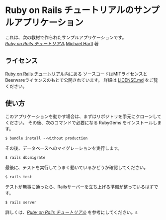 # Ruby on Rails チュートリアルのサンプルアプリケーション

これは、次の教材で作られたサンプルアプリケーションです。   
[*Ruby on Rails チュートリアル*](https://railstutorial.jp/)
[Michael Hartl](http://www.michaelhartl.com/) 著

## ライセンス

[Ruby on Rails チュートリアル](https://railstutorial.jp/)内にある
ソースコードはMITライセンスとBeerwareライセンスのもとで公開されています。
詳細は [LICENSE.md](LICENSE.md) をご覧ください。

## 使い方

このアプリケーションを動かす場合は、まずはリポジトリを手元にクローンしてください。
その後、次のコマンドで必要になる RubyGems をインストールします。

```
$ bundle install --without production
```

その後、データベースへのマイグレーションを実行します。

```
$ rails db:migrate
```

最後に、テストを実行してうまく動いているかどうか確認してください。

```
$ rails test
```

テストが無事に通ったら、Railsサーバーを立ち上げる準備が整っているはずです。

```
$ rails server
```

詳しくは、[*Ruby on Rails チュートリアル*](https://railstutorial.jp/)
を参考にしてください。s